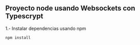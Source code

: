 ## Proyecto node usando Websockets con Typescrypt

1.- Instalar dependencias usando npm

````
npm install
````
